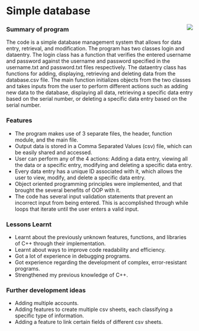 <H1>Simple database</H1>
<img src = "https://www.pngkey.com/small/231/2317080.png" align = right>
<H3>Summary of program</H3>
The code is a simple database management system that allows for data entry, retrieval, and modification. The program has two classes login and dataentry. The login class has a function that verifies the entered username and password against the username and password specified in the username.txt and password.txt files respectively. The dataentry class has functions for adding, displaying, retrieving and deleting data from the database.csv file. The main function initializes objects from the two classes and takes inputs from the user to perform different actions such as adding new data to the database, displaying all data, retrieving a specific data entry based on the serial number, or deleting a specific data entry based on the serial number.
<H3>Features</H3>
<UL>
<Li>The program makes use of 3 separate files, the header, function module, and the main file.
<Li>Output data is stored in a Comma Separated Values (csv) file, which can be easily shared and accessed.
<Li>User can perform any of the 4 actions: Adding a data entry, viewing all the data or a specific entry, modifying and deleting a specific data entry.
<Li>Every data entry has a unique ID associated with it, which allows the user to view, modify, and delete a specific data entry.
<Li>Object oriented programming principles were implemented, and that brought the several benefits of OOP with it.
<Li>The code has several input validation statements that prevent an incorrect input from being entered. This is accomplished through while loops that iterate until the user enters a valid input.
</UL>
<H3>Lessons Learnt</H3>
<UL>
<Li>Learnt about the previously unknown features, functions, and libraries of C++ through their implementation.
<Li>Learnt about ways to improve code readability and efficiency.
<Li>Got a lot of experience in debugging programs.
<Li>Got experience regarding the development of complex, error-resistant programs.
<Li>Strengthened my previous knowledge of C++.
</UL>
<H3>Further development ideas</H3>
<UL>
<li>Adding multiple accounts.
<li>Adding features to create multiple csv sheets, each classifying a specific type of information.
<li>Adding a feature to link certain fields of different csv sheets.
